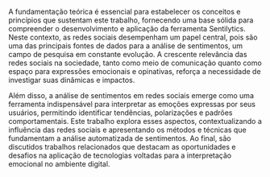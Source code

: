 A fundamentação teórica é essencial para estabelecer os conceitos e princípios que sustentam este trabalho, fornecendo uma base sólida para compreender o desenvolvimento e aplicação da ferramenta Sentilytics. Neste contexto, as redes sociais desempenham um papel central, pois são uma das principais fontes de dados para a análise de sentimentos, um campo de pesquisa em constante evolução. A crescente relevância das redes sociais na sociedade, tanto como meio de comunicação quanto como espaço para expressões emocionais e opinativas, reforça a necessidade de investigar suas dinâmicas e impactos.

Além disso, a análise de sentimentos em redes sociais emerge como uma ferramenta indispensável para interpretar as emoções expressas por seus usuários, permitindo identificar tendências, polarizações e padrões comportamentais. Este trabalho explora esses aspectos, contextualizando a influência das redes sociais e apresentando os métodos e técnicas que fundamentam a análise automatizada de sentimentos. Ao final, são discutidos trabalhos relacionados que destacam as oportunidades e desafios na aplicação de tecnologias voltadas para a interpretação emocional no ambiente digital.
